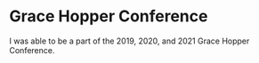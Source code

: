# Grace Hopper Conference

I was able to be a part of the 2019, 2020, and 2021 Grace Hopper Conference.

